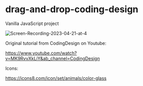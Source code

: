 # drag-and-drop-coding-design

Vanilla JavaScript project

![Screen-Recording-2023-04-21-at-4](https://user-images.githubusercontent.com/115048179/233750086-916d254e-b918-4cf4-abad-e4eb445010cf.gif)


Original tutorial from CodingDesign on Youtube: 

https://www.youtube.com/watch?v=MK9RvvXkLiY&ab_channel=CodingDesign

Icons:

https://icons8.com/icon/set/animals/color-glass
